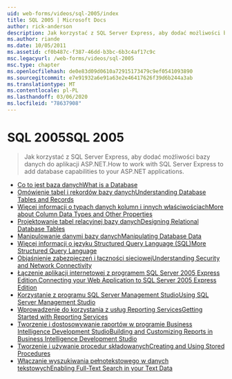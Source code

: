 ```yaml
---
uid: web-forms/videos/sql-2005/index
title: SQL 2005 | Microsoft Docs
author: rick-anderson
description: Jak korzystać z SQL Server Express, aby dodać możliwości bazy danych do aplikacji ASP.NET.
ms.author: riande
ms.date: 10/05/2011
ms.assetid: cf0b487c-f387-46dd-b3bc-6b3c4af17c9c
msc.legacyurl: /web-forms/videos/sql-2005
msc.type: chapter
ms.openlocfilehash: de0e83d09d0610a72915173479c9ef0541093890
ms.sourcegitcommit: e7e91932a6e91a63e2e46417626f39d6b244a3ab
ms.translationtype: MT
ms.contentlocale: pl-PL
ms.lasthandoff: 03/06/2020
ms.locfileid: "78637908"
---
```

# <a name="sql-2005"></a><span data-ttu-id="18e25-103">SQL 2005</span><span class="sxs-lookup"><span data-stu-id="18e25-103">SQL 2005</span></span>

> <span data-ttu-id="18e25-104">Jak korzystać z SQL Server Express, aby dodać możliwości bazy danych do aplikacji ASP.NET.</span><span class="sxs-lookup"><span data-stu-id="18e25-104">How to work with SQL Server Express to add database capabilities to your ASP.NET applications.</span></span>

- [<span data-ttu-id="18e25-105">Co to jest baza danych</span><span class="sxs-lookup"><span data-stu-id="18e25-105">What is a Database</span></span>](what-is-a-database.md)
- [<span data-ttu-id="18e25-106">Omówienie tabel i rekordów bazy danych</span><span class="sxs-lookup"><span data-stu-id="18e25-106">Understanding Database Tables and Records</span></span>](understanding-database-tables-and-records.md)
- [<span data-ttu-id="18e25-107">Więcej informacji o typach danych kolumn i innych właściwościach</span><span class="sxs-lookup"><span data-stu-id="18e25-107">More about Column Data Types and Other Properties</span></span>](more-about-column-data-types-and-other-properties.md)
- [<span data-ttu-id="18e25-108">Projektowanie tabel relacyjnej bazy danych</span><span class="sxs-lookup"><span data-stu-id="18e25-108">Designing Relational Database Tables</span></span>](designing-relational-database-tables.md)
- [<span data-ttu-id="18e25-109">Manipulowanie danymi bazy danych</span><span class="sxs-lookup"><span data-stu-id="18e25-109">Manipulating Database Data</span></span>](manipulating-database-data.md)
- [<span data-ttu-id="18e25-110">Więcej informacji o języku Structured Query Language (SQL)</span><span class="sxs-lookup"><span data-stu-id="18e25-110">More Structured Query Language</span></span>](more-structured-query-language.md)
- [<span data-ttu-id="18e25-111">Objaśnienie zabezpieczeń i łączności sieciowej</span><span class="sxs-lookup"><span data-stu-id="18e25-111">Understanding Security and Network Connectivity</span></span>](understanding-security-and-network-connectivity.md)
- [<span data-ttu-id="18e25-112">Łączenie aplikacji internetowej z programem SQL Server 2005 Express Edition.</span><span class="sxs-lookup"><span data-stu-id="18e25-112">Connecting your Web Application to SQL Server 2005 Express Edition</span></span>](connecting-your-web-application-to-sql-server-2005-express-edition.md)
- [<span data-ttu-id="18e25-113">Korzystanie z programu SQL Server Management Studio</span><span class="sxs-lookup"><span data-stu-id="18e25-113">Using SQL Server Management Studio</span></span>](using-sql-server-management-studio.md)
- [<span data-ttu-id="18e25-114">Wprowadzenie do korzystania z usług Reporting Services</span><span class="sxs-lookup"><span data-stu-id="18e25-114">Getting Started with Reporting Services</span></span>](getting-started-with-reporting-services.md)
- [<span data-ttu-id="18e25-115">Tworzenie i dostosowywanie raportów w programie Business Intelligence Development Studio</span><span class="sxs-lookup"><span data-stu-id="18e25-115">Building and Customizing Reports in Business Intelligence Development Studio</span></span>](building-and-customizing-reports-in-business-intelligence-development-studio.md)
- [<span data-ttu-id="18e25-116">Tworzenie i używanie procedur składowanych</span><span class="sxs-lookup"><span data-stu-id="18e25-116">Creating and Using Stored Procedures</span></span>](creating-and-using-stored-procedures.md)
- [<span data-ttu-id="18e25-117">Włączanie wyszukiwania pełnotekstowego w danych tekstowych</span><span class="sxs-lookup"><span data-stu-id="18e25-117">Enabling Full-Text Search in your Text Data</span></span>](enabling-full-text-search-in-your-text-data.md)
